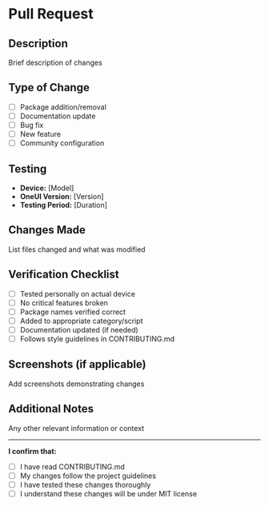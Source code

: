 # Pull Request

## Description
Brief description of changes

## Type of Change
- [ ] Package addition/removal
- [ ] Documentation update
- [ ] Bug fix
- [ ] New feature
- [ ] Community configuration

## Testing
- **Device:** [Model]
- **OneUI Version:** [Version]
- **Testing Period:** [Duration]

## Changes Made
List files changed and what was modified

## Verification Checklist
- [ ] Tested personally on actual device
- [ ] No critical features broken
- [ ] Package names verified correct
- [ ] Added to appropriate category/script
- [ ] Documentation updated (if needed)
- [ ] Follows style guidelines in CONTRIBUTING.md

## Screenshots (if applicable)
Add screenshots demonstrating changes

## Additional Notes
Any other relevant information or context

---

**I confirm that:**
- [ ] I have read CONTRIBUTING.md
- [ ] My changes follow the project guidelines
- [ ] I have tested these changes thoroughly
- [ ] I understand these changes will be under MIT license
